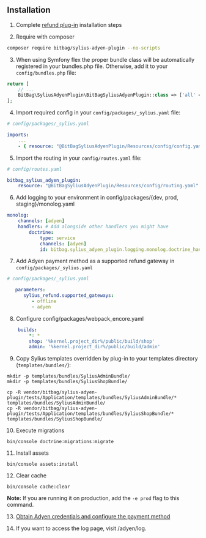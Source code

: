 ## Installation

1. Complete [refund plug-in](https://github.com/Sylius/RefundPlugin) installation steps

2. Require with composer

```bash
composer require bitbag/sylius-adyen-plugin --no-scripts
```
3. When using Symfony flex the proper bundle class will be automatically registered in your bundles.php file. Otherwise, add it to your `config/bundles.php` file:

```php
return [
    // ...
    BitBag\SyliusAdyenPlugin\BitBagSyliusAdyenPlugin::class => ['all' => true],
];
```

4. Import required config in your `config/packages/_sylius.yaml` file:

```yaml
# config/packages/_sylius.yaml

imports:
    ...
    - { resource: "@BitBagSyliusAdyenPlugin/Resources/config/config.yaml" }
```

5. Import the routing in your `config/routes.yaml` file:

```yaml
# config/routes.yaml

bitbag_sylius_adyen_plugin:
    resource: "@BitBagSyliusAdyenPlugin/Resources/config/routing.yaml"
```

6. Add logging to your environment in config/packages/{dev, prod, staging}/monolog.yaml

```yaml
monolog:
    channels: [adyen]
    handlers: # Add alongside other handlers you might have
        doctrine:
            type: service
            channels: [adyen]
            id: bitbag.sylius_adyen_plugin.logging.monolog.doctrine_handler
```

7. Add Adyen payment method as a supported refund gateway in `config/packages/_sylius.yaml`

```yaml
# config/packages/_sylius.yaml

   parameters:
      sylius_refund.supported_gateways:
         - offline
         - adyen
```

8. Configure config/packages/webpack_encore.yaml
```yaml
    builds:
        *: *
        shop: '%kernel.project_dir%/public/build/shop'
        admin: '%kernel.project_dir%/public/build/admin'
```

9. Copy Sylius templates overridden by plug-in to your templates directory (`templates/bundles/`):

```
mkdir -p templates/bundles/SyliusAdminBundle/
mkdir -p templates/bundles/SyliusShopBundle/

cp -R vendor/bitbag/sylius-adyen-plugin/tests/Application/templates/bundles/SyliusAdminBundle/* templates/bundles/SyliusAdminBundle/
cp -R vendor/bitbag/sylius-adyen-plugin/tests/Application/templates/bundles/SyliusShopBundle/* templates/bundles/SyliusShopBundle/
```

10. Execute migrations

```
bin/console doctrine:migrations:migrate
```

11. Install assets

```
bin/console assets:install
```

12. Clear cache

```
bin/console cache:clear
```

**Note:** If you are running it on production, add the `-e prod` flag to this command.

13. [Obtain Adyen credentials and configure the payment method](configuration.md)


14. If you want to access the log page, visit /adyen/log.
